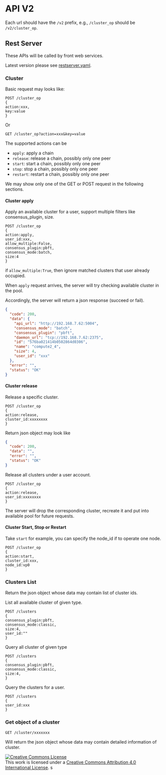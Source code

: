 # API V2

Each url should have the `/v2` prefix, e.g., `/cluster_op` should be `/v2/cluster_op`.

## Rest Server
These APIs will be called by front web services.

Latest version please see [restserver.yaml](restserver.yaml).

### Cluster

Basic request may looks like:

```
POST /cluster_op
{
action:xxx,
key:value
}
```

Or

```
GET /cluster_op?action=xxx&key=value
```

The supported actions can be
* `apply`: apply a chain
* `release`: release a chain, possibly only one peer
* `start`: start a chain, possibly only one peer
* `stop`: stop a chain, possibly only one peer
* `restart`: restart a chain, possibly only one peer

We may show only one of the GET or POST request in the following sections.

#### Cluster apply

Apply an available cluster for a user, support multiple filters like consensus_plugin, size.

```
POST /cluster_op
{
action:apply,
user_id:xxx,
allow_multiple:False,
consensus_plugin:pbft,
consensus_mode:batch,
size:4
}
```

if `allow_multiple:True`, then ignore matched clusters that user already occupied.

When `apply` request arrives, the server will try checking  available cluster in the pool.

Accordingly, the server will return a json response (succeed or fail).

```json
{
  "code": 200,
  "data": {
    "api_url": "http://192.168.7.62:5004",
    "consensus_mode": "batch",
    "consensus_plugin": "pbft",
    "daemon_url": "tcp://192.168.7.62:2375",
    "id": "576ba021414b0502864d0306",
    "name": "compute2_4",
    "size": 4,
    "user_id": "xxx"
  },
  "error": "",
  "status": "OK"
}
```

#### Cluster release

Release a specific cluster.

```
POST /cluster_op
{
action:release,
cluster_id:xxxxxxxx
}
```

Return json object may look like

```json
{
  "code": 200,
  "data": "",
  "error": "",
  "status": "OK"
}
```

Release all clusters under a user account.

```
POST /cluster_op
{
action:release,
user_id:xxxxxxxx
}
```

The server will drop the corresponding cluster, recreate it and put into available pool for future requests.

#### Cluster Start, Stop or Restart

Take `start` for example, you can specify the node_id if to operate one node.

```
POST /cluster_op
{
action:start,
cluster_id:xxx,
node_id:vp0
}
```

### Clusters List

Return the json object whose data may contain list of cluster ids.

List all available cluster of given type.

```
POST /clusters
{
consensus_plugin:pbft,
consensus_mode:classic,
size:4,
user_id:""
}
```

Query all cluster of given type

```
POST /clusters
{
consensus_plugin:pbft,
consensus_mode:classic,
size:4,
}
```

Query the clusters for a user.

```
POST /clusters
{
user_id:xxx
}
```

### Get object of a cluster

```
GET /cluster/xxxxxxx
```

Will return the json object whose data may contain detailed information of cluster.

<a rel="license" href="http://creativecommons.org/licenses/by/4.0/"><img alt="Creative Commons License" style="border-width:0" src="https://i.creativecommons.org/l/by/4.0/88x31.png" /></a><br />This work is licensed under a <a rel="license" href="http://creativecommons.org/licenses/by/4.0/">Creative Commons Attribution 4.0 International License</a>.
s